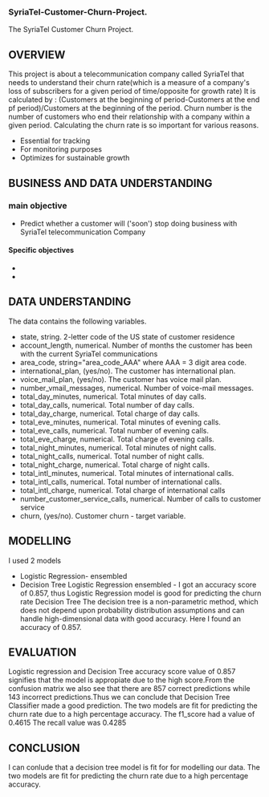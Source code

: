 ### SyriaTel-Customer-Churn-Project.
The SyriaTel Customer Churn Project.

## OVERVIEW
This project is about a telecommunication company called SyriaTel that needs to understand their churn rate(which is a measure of a company's  loss of subscribers for a given period of time/opposite for growth rate)
It is calculated by : 
(Customers at the beginning of period-Customers at the end pf period)/Customers at the beginning of the period.
Churn number is the number of customers who end their relationship with a company within a given period.
Calculating the churn rate is so important for various reasons.
- Essential for tracking
- For monitoring purposes
- Optimizes for sustainable growth
## BUSINESS AND DATA UNDERSTANDING
### main objective
- Predict whether a customer will ('soon') stop doing business with SyriaTel telecommunication Company
####  Specific objectives
- 
-
## DATA UNDERSTANDING
The data contains the following variables.
- state, string. 2-letter code of the US state of customer residence
- account_length, numerical. Number of months the customer has been with the current SyriaTel communications
- area_code, string="area_code_AAA" where AAA = 3 digit area code.
- international_plan, (yes/no). The customer has international plan.
- voice_mail_plan, (yes/no). The customer has voice mail plan.
- number_vmail_messages, numerical. Number of voice-mail messages.
- total_day_minutes, numerical. Total minutes of day calls.
- total_day_calls, numerical. Total number of day calls.
- total_day_charge, numerical. Total charge of day calls.
- total_eve_minutes, numerical. Total minutes of evening calls.
- total_eve_calls, numerical. Total number of evening calls.
- total_eve_charge, numerical. Total charge of evening calls.
- total_night_minutes, numerical. Total minutes of night calls.
- total_night_calls, numerical. Total number of night calls.
- total_night_charge, numerical. Total charge of night calls.
- total_intl_minutes, numerical. Total minutes of international calls.
- total_intl_calls, numerical. Total number of international calls.
- total_intl_charge, numerical. Total charge of international calls
- number_customer_service_calls, numerical. Number of calls to customer service
- churn, (yes/no). Customer churn - target variable.
## MODELLING
I used 2 models
- Logistic Regression- ensembled
- Decision Tree
Logistic Regression ensembled - I got an accuracy score of 0.857, thus Logistic Regression model is good for predicting the churn rate
Decision Tree
The decision tree is a non-parametric method, which does not depend upon probability distribution assumptions and can handle high-dimensional data with good accuracy.
Here I found an accuracy of 0.857.
## EVALUATION
Logistic regression and Decision Tree accuracy score value of 0.857 signifies that the model is appropiate due to the high score.From the confusion matrix we also see that there are 857 correct predictions while 143 incorrect predictions.Thus we can conclude that Decision Tree Classifier made a good prediction. 
The two models are fit for predicting the  churn rate due to a high percentage accuracy.
The f1_score had a value of 0.4615
The recall value was 0.4285
## CONCLUSION
I can conlude that a decision tree model is fit for for modelling our data.
The two models are fit for predicting the  churn rate due to a high percentage accuracy.